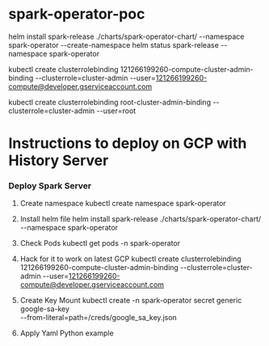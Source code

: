 # spark-operator-poc

helm install spark-release ./charts/spark-operator-chart/ --namespace spark-operator --create-namespace
helm status spark-release --namespace spark-operator


kubectl create clusterrolebinding 121266199260-compute-cluster-admin-binding --clusterrole=cluster-admin --user=121266199260-compute@developer.gserviceaccount.com

kubectl create clusterrolebinding root-cluster-admin-binding --clusterrole=cluster-admin --user=root



# Instructions to deploy on GCP with History Server

### Deploy Spark Server

1. Create namespace
 kubectl create namespace spark-operator

2. Install helm file
helm install spark-release ./charts/spark-operator-chart/ --namespace spark-operator

3. Check Pods
kubectl get pods -n spark-operator

4. Hack for it to work on latest GCP
kubectl create clusterrolebinding 121266199260-compute-cluster-admin-binding --clusterrole=cluster-admin --user=121266199260-compute@developer.gserviceaccount.com

5.  Create Key Mount
kubectl create -n spark-operator secret generic google-sa-key \
--from-literal=path=/creds/google_sa_key.json

6. Apply Yaml Python example